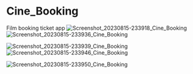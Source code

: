# Cine_Booking
 Film booking ticket app
![Screenshot_20230815-233918_Cine_Booking](https://github.com/huybui76/Cine_Booking/assets/59251361/f04af591-27b8-4a8e-b994-e63dd5973d71)![Screenshot_20230815-233936_Cine_Booking](https://github.com/huybui76/Cine_Booking/assets/59251361/933dd0c4-f15c-497e-b817-ef0b4bd6bb7e)

![Screenshot_20230815-233939_Cine_Booking](https://github.com/huybui76/Cine_Booking/assets/59251361/56f6f728-f469-4134-9e77-257674506f80)![Screenshot_20230815-233946_Cine_Booking](https://github.com/huybui76/Cine_Booking/assets/59251361/b99fe70e-d8bb-415d-8950-94ae5e4527c6)

![Screenshot_20230815-233950_Cine_Booking](https://github.com/huybui76/Cine_Booking/assets/59251361/142f45c5-699c-416f-a904-2e2a55c67b49)
